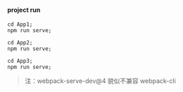 #### project run

```shell
cd App1;
npm run serve;

cd App2;
npm run serve;

cd App3;
npm run serve;
```

> 注：webpack-serve-dev@4 貌似不兼容 webpack-cli
